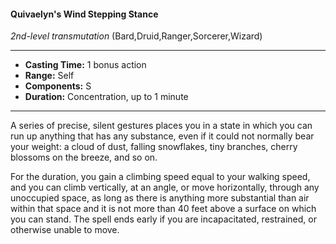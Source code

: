 #### Quivaelyn's Wind Stepping Stance
*2nd-level transmutation* (Bard,Druid,Ranger,Sorcerer,Wizard)
___
- **Casting Time:** 1 bonus action
- **Range:** Self
- **Components:** S
- **Duration:** Concentration, up to 1 minute
---
A series of precise, silent gestures places you in a state in which you can run up anything that has any substance, even if it could not normally bear your weight: a cloud of dust, falling snowflakes, tiny branches, cherry blossoms on the breeze, and so on.

For the duration, you gain a climbing speed equal to your walking speed, and you can climb vertically, at an angle, or move horizontally, through any unoccupied space, as long as there is anything more substantial than air within that space and it is not more than 40 feet above a surface on which you can stand. The spell ends early if you are incapacitated, restrained, or otherwise unable to move.
